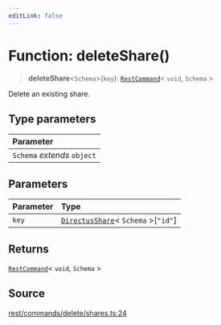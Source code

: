```yaml
---
editLink: false
---
```


# Function: deleteShare()

> **deleteShare**\<`Schema`\>(`key`): [`RestCommand`](../interfaces/interface.RestCommand.md)\< `void`, `Schema` \>

Delete an existing share.

## Type parameters

| Parameter                   |
| :-------------------------- |
| `Schema` _extends_ `object` |

## Parameters

| Parameter | Type                                                                                           |
| :-------- | :--------------------------------------------------------------------------------------------- |
| `key`     | [`DirectusShare`](../../schema/type-aliases/type-alias.DirectusShare.md)\< `Schema` \>[`"id"`] |

## Returns

[`RestCommand`](../interfaces/interface.RestCommand.md)\< `void`, `Schema` \>

## Source

[rest/commands/delete/shares.ts:24](https://github.com/directus/directus/blob/7789a6c53/sdk/src/rest/commands/delete/shares.ts#L24)
